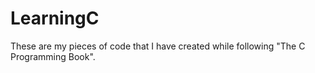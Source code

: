 # LearningC
These are my pieces of code that I have created while following "The C Programming Book".
